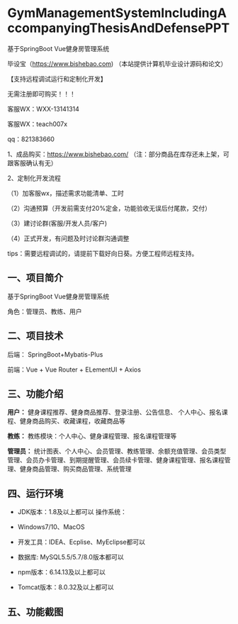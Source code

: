 # GymManagementSystemIncludingAccompanyingThesisAndDefensePPT
 基于SpringBoot Vue健身房管理系统

毕设宝（https://www.bishebao.com) （本站提供计算机毕业设计源码和论文）

【支持远程调试运行和定制化开发】

无需注册即可购买！！！

客服WX：WXX-13141314

客服WX：teach007x

qq：821383660


1、成品购买：https://www.bishebao.com/ （注：部分商品在库存还未上架，可跟客服确认有无）

2、定制化开发流程

（1）加客服wx，描述需求功能清单、工时

（2）沟通预算（开发前需支付20%定金，功能验收无误后付尾款，交付）

（3）建讨论群(客服/开发人员/客户)

（4）正式开发，有问题及时讨论群沟通调整

tips：需要远程调试的，请提前下载好向日葵。方便工程师远程支持。

<h2>一、项目简介</h2>
基于SpringBoot Vue健身房管理系统

角色：管理员、教练、用户
<h2>二、项目技术</h2>
后端： SpringBoot+Mybatis-Plus

前端：Vue + Vue Router + ELementUI + Axios
<h2>三、功能介绍</h2>
<div class="markdown-heading" dir="auto">

<strong>用户：</strong>
健身课程推荐、健身商品推荐、登录注册、公告信息、 个人中心、报名课程、健身商品购买、收藏课程，收藏商品等

<strong>教练：</strong>
教练模块：个人中心、健身课程管理、报名课程管理等

<strong>管理员：</strong>
统计图表、个人中心、会员管理、教练管理、余额充值管理、会员类型管理、会员办卡管理、到期提醒管理、会员续卡管理、健身课程管理、报名课程管理、健身商品管理、购买商品管理、系统管理

</div>
<h2>四、运行环境</h2>
<ul dir="auto">
 	<li>
<p dir="auto">JDK版本：1.8及以上都可以 操作系统：</p>
</li>
 	<li>
<p dir="auto">Windows7/10、MacOS</p>
</li>
 	<li>
<p dir="auto">开发工具：IDEA、Ecplise、MyEclipse都可以</p>
</li>
 	<li>
<p dir="auto">数据库: MySQL5.5/5.7/8.0版本都可以</p>
</li>
 	<li>
<p dir="auto">npm版本：6.14.13及以上都可以</p>
</li>
 	<li>
<p dir="auto">Tomcat版本：8.0.32及以上都可以</p>
</li>
</ul>
<h2>五、功能截图</h2>
<img class="aligncenter size-full wp-image" src="https://www.bishebao.com/wp-content/uploads/2024/09/基于SpringBoot Vue健身房管理系统(含配套论文+答辩PPT等)/result/image_10_1.png" alt="" />
<img class="aligncenter size-full wp-image" src="https://www.bishebao.com/wp-content/uploads/2024/09/基于SpringBoot Vue健身房管理系统(含配套论文+答辩PPT等)/result/image_11_2.png" alt="" />
<img class="aligncenter size-full wp-image" src="https://www.bishebao.com/wp-content/uploads/2024/09/基于SpringBoot Vue健身房管理系统(含配套论文+答辩PPT等)/result/image_3_3.png" alt="" />
<img class="aligncenter size-full wp-image" src="https://www.bishebao.com/wp-content/uploads/2024/09/基于SpringBoot Vue健身房管理系统(含配套论文+答辩PPT等)/result/image_4_4.png" alt="" />
<img class="aligncenter size-full wp-image" src="https://www.bishebao.com/wp-content/uploads/2024/09/基于SpringBoot Vue健身房管理系统(含配套论文+答辩PPT等)/result/image_5_5.png" alt="" />
<img class="aligncenter size-full wp-image" src="https://www.bishebao.com/wp-content/uploads/2024/09/基于SpringBoot Vue健身房管理系统(含配套论文+答辩PPT等)/result/image_6_6.png" alt="" />
<img class="aligncenter size-full wp-image" src="https://www.bishebao.com/wp-content/uploads/2024/09/基于SpringBoot Vue健身房管理系统(含配套论文+答辩PPT等)/result/image_7_7.png" alt="" />
<img class="aligncenter size-full wp-image" src="https://www.bishebao.com/wp-content/uploads/2024/09/基于SpringBoot Vue健身房管理系统(含配套论文+答辩PPT等)/result/image_8_8.png" alt="" />
<img class="aligncenter size-full wp-image" src="https://www.bishebao.com/wp-content/uploads/2024/09/基于SpringBoot Vue健身房管理系统(含配套论文+答辩PPT等)/result/image_9_9.png" alt="" />